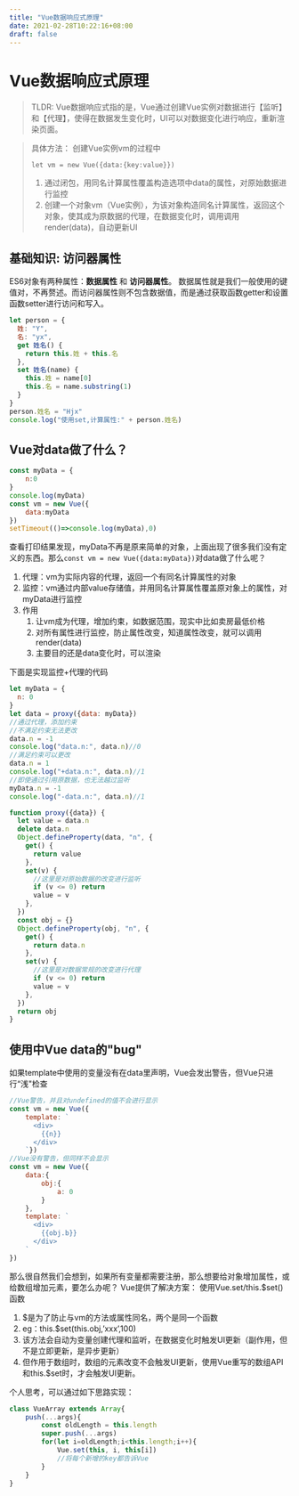 ```yaml
---
title: "Vue数据响应式原理"
date: 2021-02-28T10:22:16+08:00
draft: false
---
```


# Vue数据响应式原理
> TLDR: Vue数据响应式指的是，Vue通过创建Vue实例对数据进行【监听】和【代理】，使得在数据发生变化时，UI可以对数据变化进行响应，重新渲染页面。

> 具体方法：
> 创建Vue实例vm的过程中
> 
> ``let vm = new Vue({data:{key:value}})``
> 1. 通过闭包，用同名计算属性覆盖构造选项中data的属性，对原始数据进行监控
> 2. 创建一个对象vm（Vue实例），为该对象构造同名计算属性，返回这个对象，使其成为原数据的代理，在数据变化时，调用调用render(data)，自动更新UI

## 基础知识: 访问器属性
ES6对象有两种属性：**数据属性** 和 **访问器属性**。 数据属性就是我们一般使用的键值对，不再赘述。而访问器属性则不包含数据值，而是通过获取函数getter和设置函数setter进行访问和写入。

```js
let person = {
  姓: "Y",
  名: "yx",
  get 姓名() {
    return this.姓 + this.名
  },
  set 姓名(name) {
    this.姓 = name[0]
    this.名 = name.substring(1)
  }
}
person.姓名 = "Hjx"
console.log("使用set,计算属性:" + person.姓名)
```

## Vue对data做了什么？
```js
const myData = {
	n:0
}
console.log(myData)
const vm = new Vue({
	data:myData
})
setTimeout(()=>console.log(myData),0)

```
查看打印结果发现，myData不再是原来简单的对象，上面出现了很多我们没有定义的东西。那么``const vm = new Vue({data:myData})``对data做了什么呢？
1. 代理：vm为实际内容的代理，返回一个有同名计算属性的对象
2. 监控：vm通过内部value存储值，并用同名计算属性覆盖原对象上的属性，对myData进行监控
3. 作用
   1. 让vm成为代理，增加约束，如数据范围，现实中比如卖房最低价格
   2. 对所有属性进行监控，防止属性改变，知道属性改变，就可以调用render(data)
   3. 主要目的还是data变化时，可以渲染

下面是实现监控+代理的代码
```js
let myData = {
  n: 0
}
let data = proxy({data: myData})
//通过代理，添加约束
//不满足约束无法更改
data.n = -1
console.log("data.n:", data.n)//0
//满足约束可以更改
data.n = 1
console.log("+data.n:", data.n)//1
//即使通过引用原数据，也无法越过监听
myData.n = -1
console.log("-data.n:", data.n)//1

function proxy({data}) {
  let value = data.n
  delete data.n
  Object.defineProperty(data, "n", {
    get() {
      return value
    },
    set(v) {
      //这里是对原始数据的改变进行监听
      if (v <= 0) return
      value = v
    },
  })
  const obj = {}
  Object.defineProperty(obj, "n", {
    get() {
      return data.n
    },
    set(v) {
      //这里是对数据常规的改变进行代理
      if (v <= 0) return
      value = v
    },
  })
  return obj
}
```
## 	使用中Vue data的"bug"
如果template中使用的变量没有在data里声明，Vue会发出警告，但Vue只进行“浅"检查
```js
//Vue警告，并且对undefined的值不会进行显示
const vm = new Vue({
	template: `
      <div>
        {{n}}
      </div>
    `})
//Vue没有警告，但同样不会显示
const vm = new Vue({
	data:{
		obj:{
			a: 0
		}
	},
	template: `
      <div>
        {{obj.b}}
      </div>
	`
})
```
那么很自然我们会想到，如果所有变量都需要注册，那么想要给对象增加属性，或给数组增加元素，要怎么办呢？ Vue提供了解决方案：
使用Vue.set/this.$set()函数
1. $是为了防止与vm的方法或属性同名，两个是同一个函数
2. eg：this.$set(this.obj,’xxx’,100)
3. 该方法会自动为变量创建代理和监听，在数据变化时触发UI更新（副作用，但不是立即更新，是异步更新）
4. 但作用于数组时，数组的元素改变不会触发UI更新，使用Vue重写的数组API和this.$set时，才会触发UI更新。

个人思考，可以通过如下思路实现：
```js
class VueArray extends Array{
	push(...args){
		const oldLength = this.length
		super.push(...args)
		for(let i=oldLength;i<this.length;i++){
			Vue.set(this, i, this[i])
			//将每个新增的key都告诉Vue
		}
	}
}
```

